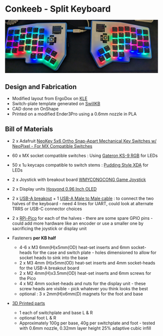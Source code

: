 # Conkeeb - Split Keyboard

![current keyboard](resources\current_hardware.jpg)

## Design and Fabrication
- Modified layout from ErgoDox on [KLE](http://www.keyboard-layout-editor.com/#/)
- Switch-plate template generated on [SwillKB](http://builder.swillkb.com/)
- CAD done on OnShape
- Printed on a modified Ender3Pro using a 0.6mm nozzle in PLA

## Bill of Materials
- 2 x Adafruit [NeoKey 5x6 Ortho Snap-Apart Mechanical Key Switches w/ NeoPixel - For MX Compatible Switches](https://www.adafruit.com/product/5157)
- 60 x MX socket compatible switches : Using [Gateron KS-9 RGB](https://a.co/d/2FaNAoF) for LEDs
- 50 x 1u keycaps compatible to switch stems : [Pudding Style XDA](https://a.co/d/bYV5bW5) for LEDs
- 2 x Joystick with breakout board [WMYCONGCONG Game Joystick](https://a.co/d/7XcAHXY)
- 2 x Display units [Hosyond 0.96 Inch OLED](https://a.co/d/dcp77Un)
- 2 x [USB-A breakout](https://a.co/d/6CouvCj) + 1 [USB-A Male to Male cable](https://a.co/d/9nUPYLn) : to connect the two halves of the keyboard - need 4 lines for UART, could look at alternate TRRS or USB-C connector choices
- 2 x [RPi-Pico](https://www.raspberrypi.com/products/raspberry-pi-pico/) for each of the halves - there are some spare GPIO pins - could add more hardware like an encoder or use a smaller one by sacrificing the joystick or display unit

- Fasteners **per KB half**
    - 4-6 x M3 6mm(H)x5mm(OD) heat-set inserts and 6mm socket-heads for the case and switch plate - holes dimensioned to allow for socket heads to sink into the base
    - 2 x M3 4mm (H)x5mm(OD) heat-set inserts and 4mm socket-heads for the USB-A breakout board
    - 2 x M2 4mm(H)x3.5mm(OD) heat-set inserts and 6mm screws for the Pico
    - 4 x M2 4mm socket-heads and nuts for the display unit - these screw heads are visible - pick whatever you think looks the best
    - optional :  3 x 2mm(H)x6mm(D) magnets for the foot and base

- [3D Printed parts](stl)
    - 1 each of switchplate and base L & R
    - optional foot L & R
    - Approximately 100g per base, 40g per switchplate and foot - tested with 0.6mm nozzle, 0.32mm layer height 25% adaptive cubic infill
